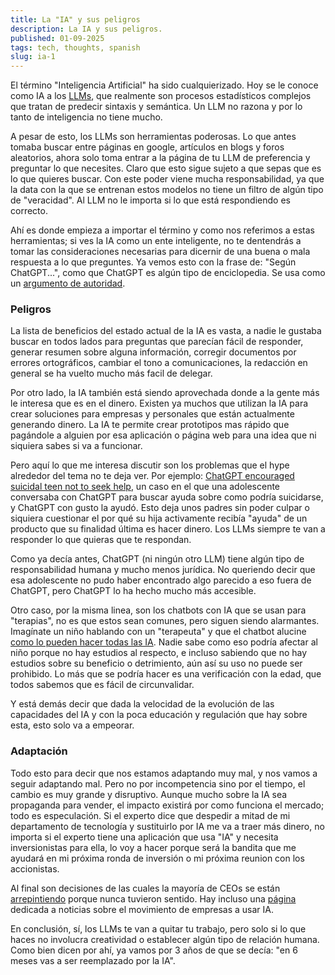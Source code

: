 ```yaml
---
title: La "IA" y sus peligros
description: La IA y sus peligros.
published: 01-09-2025
tags: tech, thoughts, spanish
slug: ia-1
---
```


El término "Inteligencia Artificial" ha sido cualquierizado. Hoy se le conoce como IA a los [LLMs](https://en.wikipedia.org/wiki/Large_language_model), que realmente son procesos estadísticos complejos que tratan de predecir sintaxis y semántica. Un LLM no razona y por lo tanto de inteligencia no tiene mucho.

A pesar de esto, los LLMs son herramientas poderosas. Lo que antes tomaba buscar entre páginas en google, artículos en blogs y foros aleatorios, ahora solo toma entrar a la página de tu LLM de preferencia y preguntar lo que necesites. Claro que esto sigue sujeto a que sepas que es lo que quieres buscar. Con este poder viene mucha responsabilidad, ya que la data con la que se entrenan estos modelos no tiene un filtro de algún tipo de "veracidad". Al LLM no le importa si lo que está respondiendo es correcto.

Ahí es donde empieza a importar el término y como nos referimos a estas herramientas; si ves la IA como un ente inteligente, no te dentendrás a tomar las consideraciones necesarias para dicernir de una buena o mala respuesta a lo que preguntes. Ya vemos esto con la frase de: "Según ChatGPT...", como que ChatGPT es algún tipo de enciclopedia. Se usa como un [argumento de autoridad](https://es.wikipedia.org/wiki/Argumento_ad_verecundiam).

### Peligros

La lista de beneficios del estado actual de la IA es vasta, a nadie le gustaba buscar en todos lados para preguntas que parecían fácil de responder, generar resumen sobre alguna información, corregir documentos por errores ortográficos, cambiar el tono a comunicaciones, la redacción en general se ha vuelto mucho más facil de delegar.

Por otro lado, la IA también está siendo aprovechada donde a la gente más le interesa que es en el dinero. Existen ya muchos que utilizan la IA para crear soluciones para empresas y personales que están actualmente generando dinero. La IA te permite crear prototipos mas rápido que pagándole a alguien por esa aplicación o página web para una idea que ni siquiera sabes si va a funcionar.

Pero aquí lo que me interesa discutir son los problemas que el hype alrededor del tema no te deja ver. Por ejemplo: [ChatGPT encouraged suicidal teen not to seek help](https://www.404media.co/chatgpt-encouraged-suicidal-teen-not-to-seek-help-lawsuit-claims/), un caso en el que una adolescente conversaba con ChatGPT para buscar ayuda sobre como podría suicidarse, y ChatGPT con gusto la ayudó. Esto deja unos padres sin poder culpar o siquiera cuestionar el por qué su hija activamente recibía "ayuda" de un producto que su finalidad última es hacer dinero. Los LLMs siempre te van a responder lo que quieras que te respondan.

Como ya decía antes, ChatGPT (ni ningún otro LLM) tiene algún tipo de responsabilidad humana y mucho menos jurídica. No queriendo decir que esa adolescente no pudo haber encontrado algo parecido a eso fuera de ChatGPT, pero ChatGPT lo ha hecho mucho más accesible.

Otro caso, por la misma linea, son los chatbots con IA que se usan para "terapias", no es que estos sean comunes, pero siguen siendo alarmantes. Imagínate un niño hablando con un "terapeuta" y que el chatbot alucine [como lo pueden hacer todas las IA](https://es.wikipedia.org/wiki/Alucinaci%C3%B3n_(inteligencia_artificial)). Nadie sabe como eso podría afectar al niño porque no hay estudios al respecto, e incluso sabiendo que no hay estudios sobre su beneficio o detrimiento, aún así su uso no puede ser prohibido. Lo más que se podría hacer es una verificación con la edad, que todos sabemos que es fácil de circunvalidar.

Y está demás decir que dada la velocidad de la evolución de las capacidades del IA y con la poca educación y regulación que hay sobre esta, esto solo va a empeorar.

### Adaptación

Todo esto para decir que nos estamos adaptando muy mal, y nos vamos a seguir adaptando mal. Pero no por incompetencia sino por el tiempo, el cambio es muy grande y disruptivo. Aunque mucho sobre la IA sea propaganda para vender, el impacto existirá por como funciona el mercado; todo es especulación. Si el experto dice que despedir a mitad de mi departamento de tecnología y sustituirlo por IA me va a traer más dinero, no importa si el experto tiene una aplicación que usa "IA" y necesita inversionistas para ella, lo voy a hacer porque será la bandita que me ayudará en mi próxima ronda de inversión o mi próxima reunion con los accionistas.

Al final son decisiones de las cuales la mayoría de CEOs se están [arrepintiendo](https://pivot-to-ai.com/2025/05/26/firing-people-for-ai-not-going-so-well/) porque nunca tuvieron sentido. Hay incluso una [página](https://pivot-to-ai.com/) dedicada a noticias sobre el movimiento de empresas a usar IA.

En conclusión, sí, los LLMs te van a quitar tu trabajo, pero solo si lo que haces no involucra creatividad o establecer algún tipo de relación humana. Como bien dicen por ahí, ya vamos por 3 años de que se decía: "en 6 meses vas a ser reemplazado por la IA".
